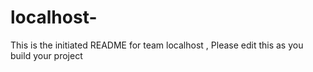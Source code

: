 # localhost-
This is the initiated README for team localhost , Please edit this as you build your project
